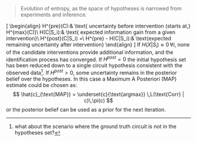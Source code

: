 > Evolution of entropy, as the space of hypotheses is narrowed from experiments and inference.

\[
\begin{align}
H^{pre}(C):& \text{ uncertainty before intervention (starts at\,} H^{max}(C))\\
H(C|S_i):& \text{ expected information gain from a given intervention}\\
H^{post}(C|S_i) =\\ H^{pre} - H(C|S_i):& \text{expected remaining uncertainty after intervention}
\end{align}
\]
If $H(X|S_i)\approx0 \,\forall i$, none of the candidate interventions provide additional information, and the identification process has converged.
If $H^{post} = 0$ the initial hypothesis set has been reduced down to a single circuit hypothesis consistent with the observed data[^bad_convergence].
If $H^{post} > 0$, some uncertainty remains in the posterior belief over the hypotheses. In this case a Maximum A Posteriori (MAP) estimate could be chosen as:
$$ \hat{c}_{\text{MAP}} = \underset{c}{\text{argmax}} \,L(\text{Corr} | c)\,\pi(c) $$
or the posterior belief can be used as a prior for the next iteration.

[^bad_convergence]: what about the scenario where the ground truth circuit is not in the hypotheses set?
[^markov_equiv]: connect this section to the idea of the markdov equivalence class, and its size